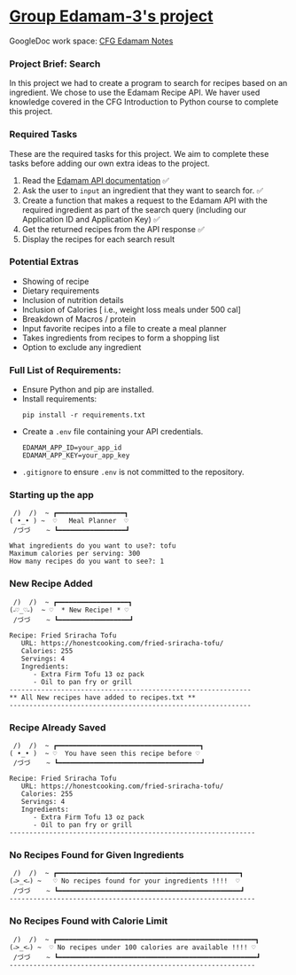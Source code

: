 # <ins>Group Edamam-3's project</ins>

GoogleDoc work space: [CFG Edamam Notes](https://docs.google.com/document/d/1MamyvXF5l5YCZMFJBXuvl0nL6UEtLJBC6XNf-13uQ18/edit?usp=sharing)

### Project Brief: Search 
In this project we had to create a program to search for recipes based on an ingredient. We chose to use the Edamam Recipe API.
We haver used knowledge covered in the CFG Introduction to Python course to complete this project.

### Required Tasks 
These are the required tasks for this project. We aim to complete these tasks before adding our own extra ideas to the project. 
1. Read the [Edamam API documentation](https://developer.edamam.com/edamam-docs-recipe-api) :white_check_mark:
2. Ask the user to `input` an ingredient that they want to search for. :white_check_mark:
3. Create a function that makes a request to the Edamam API with the required ingredient as part of the search query (including our Application ID and Application Key) :white_check_mark: 
4. Get the returned recipes from the API response :white_check_mark:
5. Display the recipes for each search result

### Potential Extras
- Showing of recipe
- Dietary requirements 
- Inclusion of nutrition details
- Inclusion of Calories [ i.e., weight loss meals under 500 cal]
- Breakdown of Macros / protein
- Input favorite recipes into a file to create a meal planner
- Takes ingredients from recipes to form a shopping list
- Option to exclude any ingredient

### Full List of Requirements:
- Ensure Python and pip are installed.
- Install requirements:
    ```
  pip install -r requirements.txt
  ```
- Create a `.env` file containing your API credentials.
    ```
    EDAMAM_APP_ID=your_app_id
    EDAMAM_APP_KEY=your_app_key
  ```
- `.gitignore` to ensure `.env` is not committed to the repository.
### Starting up the app
```
 /)  /)  ~ ┏━━━━━━━━━━━━━━━━━┓
( •_• ) ~  ♡   Meal Planner  ♡
 /づづ    ~ ┗━━━━━━━━━━━━━━━━━┛

What ingredients do you want to use?: tofu
Maximum calories per serving: 300
How many recipes do you want to see?: 1
```
### New Recipe Added
```
 /)  /)  ~ ┏━━━━━━━━━━━━━━━━━━┓
(˶♡_♡˶)  ~ ♡  * New Recipe! * ♡
 /づづ    ~ ┗━━━━━━━━━━━━━━━━━━┛

Recipe: Fried Sriracha Tofu
   URL: https://honestcooking.com/fried-sriracha-tofu/
   Calories: 255
   Servings: 4
   Ingredients:
      - Extra Firm Tofu 13 oz pack
      - Oil to pan fry or grill
-------------------------------------------------------------
** All New recipes have added to recipes.txt **
-------------------------------------------------------------
```
### Recipe Already Saved
```
 /)  /)  ~ ┏━━━━━━━━━━━━━━━━━━━━━━━━━━━━━━━━━━━━┓
( •_• )  ~ ♡  You have seen this recipe before ♡
 /づづ    ~ ┗━━━━━━━━━━━━━━━━━━━━━━━━━━━━━━━━━━━━┛

Recipe: Fried Sriracha Tofu
   URL: https://honestcooking.com/fried-sriracha-tofu/
   Calories: 255
   Servings: 4
   Ingredients:
      - Extra Firm Tofu 13 oz pack
      - Oil to pan fry or grill
--------------------------------------------------------------
```
### No Recipes Found for Given Ingredients
```
 /)  /)  ~ ┏━━━━━━━━━━━━━━━━━━━━━━━━━━━━━━━━━━━━━━━━━━━━━━┓
(˶>_<˶) ~   ♡ No recipes found for your ingredients !!!!  ♡
 /づづ    ~ ┗━━━━━━━━━━━━━━━━━━━━━━━━━━━━━━━━━━━━━━━━━━━━━━┛
--------------------------------------------------------------
```
### No Recipes Found with Calorie Limit
```
 /)  /)  ~ ┏━━━━━━━━━━━━━━━━━━━━━━━━━━━━━━━━━━━━━━━━━━━━━━━━━━┓
(˶>_<˶) ~  ♡ No recipes under 100 calories are available !!!! ♡
 /づづ    ~ ┗━━━━━━━━━━━━━━━━━━━━━━━━━━━━━━━━━━━━━━━━━━━━━━━━━━┛
--------------------------------------------------------------
```
